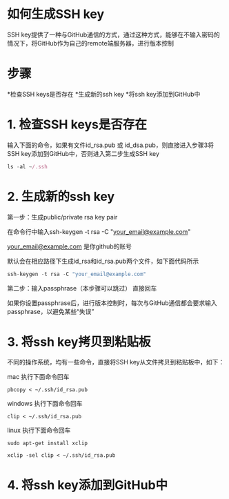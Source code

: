 # 如何生成SSH key

SSH key提供了一种与GitHub通信的方式，通过这种方式，能够在不输入密码的情况下，将GitHub作为自己的remote端服务器，进行版本控制

# 步骤
*检查SSH keys是否存在
*生成新的ssh key
*将ssh key添加到GitHub中

# 1. 检查SSH keys是否存在
输入下面的命令，如果有文件id_rsa.pub 或 id_dsa.pub，则直接进入步骤3将SSH key添加到GitHub中，否则进入第二步生成SSH key

```js
ls -al ~/.ssh
```

# 2. 生成新的ssh key

第一步：生成public/private rsa key pair

在命令行中输入ssh-keygen -t rsa -C "your_email@example.com"

your_email@example.com 是你github的账号

默认会在相应路径下生成id_rsa和id_rsa.pub两个文件，如下面代码所示

```js
ssh-keygen -t rsa -C "your_email@example.com"
```

第二步：输入passphrase（本步骤可以跳过） 直接回车

如果你设置passphrase后，进行版本控制时，每次与GitHub通信都会要求输入passphrase，以避免某些“失误”

# 3. 将ssh key拷贝到粘贴板

不同的操作系统，均有一些命令，直接将SSH key从文件拷贝到粘贴板中，如下：

mac  执行下面命令回车
```
pbcopy < ~/.ssh/id_rsa.pub
```

windows 执行下面命令回车
```
clip < ~/.ssh/id_rsa.pub
```

linux 执行下面命令回车
```
sudo apt-get install xclip
```
```
xclip -sel clip < ~/.ssh/id_rsa.pub
```

# 4. 将ssh key添加到GitHub中

<img :src="$withBase('/assets/img/github1.jpg')">

<img :src="$withBase('/assets/img/github2.jpg')">

<img :src="$withBase('/assets/img/github3.jpg')">

<img :src="$withBase('/assets/img/github4.jpg')">